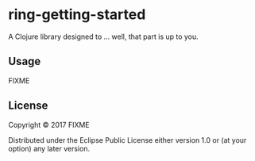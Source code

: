 # ring-getting-started

A Clojure library designed to ... well, that part is up to you.

## Usage

FIXME

## License

Copyright © 2017 FIXME

Distributed under the Eclipse Public License either version 1.0 or (at
your option) any later version.
